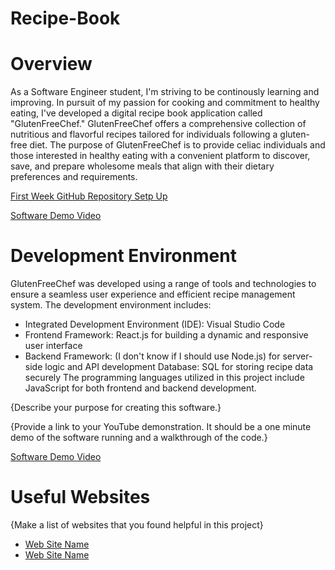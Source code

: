 # Recipe-Book

# Overview
As a Software Engineer student, I'm striving to be continously learning and improving. In pursuit of my passion for cooking and commitment to healthy eating, I've developed a digital recipe book application called "GlutenFreeChef." GlutenFreeChef offers a comprehensive collection of nutritious and flavorful recipes tailored for individuals following a gluten-free diet. The purpose of GlutenFreeChef is to provide celiac individuals and those interested in healthy eating with a convenient platform to discover, save, and prepare wholesome meals that align with their dietary preferences and requirements.

[First Week GitHub Repository Setp Up](https://youtu.be/U99C6fcQRto)

[Software Demo Video](http://youtube.link.goes.here) 

# Development Environment
GlutenFreeChef was developed using a range of tools and technologies to ensure a seamless user experience and efficient recipe management system. The development environment includes:

* Integrated Development Environment (IDE): Visual Studio Code
* Frontend Framework: React.js for building a dynamic and responsive user interface
* Backend Framework: (I don't know if I should use Node.js) for server-side logic and API development
Database: SQL for storing recipe data securely
The programming languages utilized in this project include JavaScript for both frontend and backend development.

{Describe your purpose for creating this software.}

{Provide a link to your YouTube demonstration.  It should be a one minute demo of the software running and a walkthrough of the code.}

[Software Demo Video](http://youtube.link.goes.here)


# Useful Websites

{Make a list of websites that you found helpful in this project}
* [Web Site Name](http://url.link.goes.here)
* [Web Site Name](http://url.link.goes.here)